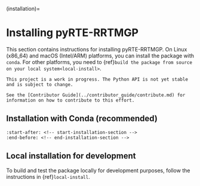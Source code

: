 (installation)=
# Installing pyRTE-RRTMGP

This section contains instructions for installing pyRTE-RRTMGP. On Linux (x86_64) and macOS (Intel/ARM) platforms, you can install the package with `conda`. For other platforms, you need to {ref}`build the package from source on your local system<local-install>`.

```{warning}
This project is a work in progress. The Python API is not yet stable and is subject to change.

See the [Contributor Guide](../contributor_guide/contribute.md) for information on how to contribute to this effort.
```

## Installation with Conda (recommended)

```{include} ../../../README.md
:start-after: <!-- start-installation-section -->
:end-before: <!-- end-installation-section -->
```
## Local installation for development

To build and test the package locally for development purposes, follow the instructions in {ref}`local-install`.
